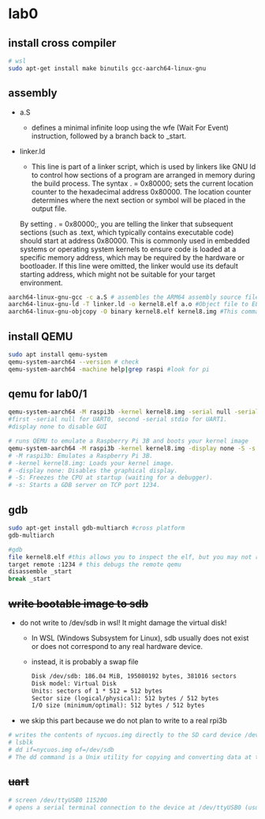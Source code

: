 # lab0

## install cross compiler

```sh
# wsl
sudo apt-get install make binutils gcc-aarch64-linux-gnu
```

## assembly

- a.S
  - defines a minimal infinite loop using the wfe (Wait For Event) instruction, followed by a branch back to _start.
- linker.ld
  - This line is part of a linker script, which is used by linkers like GNU ld to control how sections of a program are arranged in memory during the build process. The syntax . = 0x80000; sets the current location counter to the hexadecimal address 0x80000. The location counter determines where the next section or symbol will be placed in the output file.

  By setting . = 0x80000;, you are telling the linker that subsequent sections (such as .text, which typically contains executable code) should start at address 0x80000. This is commonly used in embedded systems or operating system kernels to ensure code is loaded at a specific memory address, which may be required by the hardware or bootloader. If this line were omitted, the linker would use its default starting address, which might not be suitable for your target environment.
```sh
aarch64-linux-gnu-gcc -c a.S # assembles the ARM64 assembly source file a.S into an object file (a.o).
aarch64-linux-gnu-ld -T linker.ld -o kernel8.elf a.o #Object file to ELF
aarch64-linux-gnu-objcopy -O binary kernel8.elf kernel8.img #This command converts the ELF executable kernel8.elf into a raw binary image kernel8.img.
```

## install QEMU

```sh
sudo apt install qemu-system
qemu-system-aarch64 --version # check
qemu-system-aarch64 -machine help|grep raspi #look for pi
```

## qemu for lab0/1

```sh
qemu-system-aarch64 -M raspi3b -kernel kernel8.img -serial null -serial stdio -display none
#first -serial null for UART0, second -serial stdio for UART1.
#display none to disable GUI

# runs QEMU to emulate a Raspberry Pi 3B and boots your kernel image
qemu-system-aarch64 -M raspi3b -kernel kernel8.img -display none -S -s
# -M raspi3b: Emulates a Raspberry Pi 3B.
# -kernel kernel8.img: Loads your kernel image.
# -display none: Disables the graphical display.
# -S: Freezes the CPU at startup (waiting for a debugger).
# -s: Starts a GDB server on TCP port 1234.
```
## gdb

```sh
sudo apt-get install gdb-multiarch #cross platform
gdb-multiarch
```
```sh
#gdb
file kernel8.elf #this allows you to inspect the elf, but you may not run it since it is arm64
target remote :1234 # this debugs the remote qemu
disassemble _start
break _start
```

## ~~write bootable image to sdb~~

- do not write to /dev/sdb in wsl! It might damage the virtual disk!
  - In WSL (Windows Subsystem for Linux), sdb usually does not exist or does not correspond to any real hardware device.
  - instead, it is probably a swap file
    
    ```txt
    Disk /dev/sdb: 186.04 MiB, 195080192 bytes, 381016 sectors
    Disk model: Virtual Disk    
    Units: sectors of 1 * 512 = 512 bytes
    Sector size (logical/physical): 512 bytes / 512 bytes
    I/O size (minimum/optimal): 512 bytes / 512 bytes
    ```
- we skip this part because we do not plan to write to a real rpi3b
```sh
# writes the contents of nycuos.img directly to the SD card device /dev/sdb
# lsblk
# dd if=nycuos.img of=/dev/sdb 
# The dd command is a Unix utility for copying and converting data at the byte level.
```

## ~~uart~~

```sh
# screen /dev/ttyUSB0 115200
# opens a serial terminal connection to the device at /dev/ttyUSB0 (usually a USB-to-serial adapter) with a baud rate of 115200. This lets you interact with your Raspberry Pi's UART output from your host machine, viewing logs or sending input over the serial connection.
```